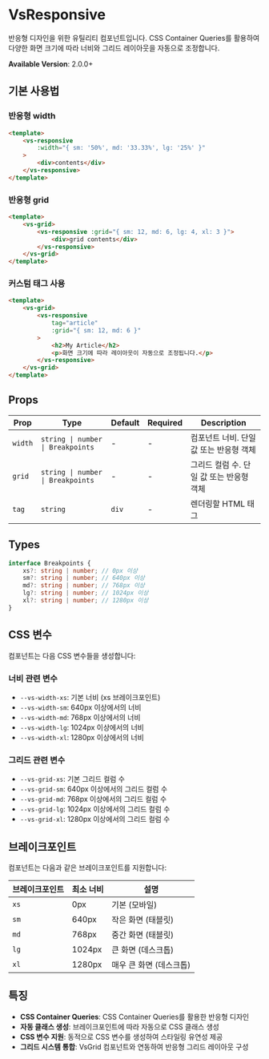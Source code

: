 # VsResponsive

반응형 디자인을 위한 유틸리티 컴포넌트입니다. CSS Container Queries를 활용하여 다양한 화면 크기에 따라 너비와 그리드 레이아웃을 자동으로 조정합니다.

**Available Version**: 2.0.0+

## 기본 사용법

### 반응형 width

```html
<template>
    <vs-responsive
        :width="{ sm: '50%', md: '33.33%', lg: '25%' }"
    >
        <div>contents</div>
    </vs-responsive>
</template>
```

### 반응형 grid

```html
<template>
    <vs-grid>
        <vs-responsive :grid="{ sm: 12, md: 6, lg: 4, xl: 3 }">
            <div>grid contents</div>
        </vs-responsive>
    </vs-grid>
</template>
```

### 커스텀 태그 사용

```html
<template>
    <vs-grid>
        <vs-responsive
            tag="article"
            :grid="{ sm: 12, md: 6 }"
        >
            <h2>My Article</h2>
            <p>화면 크기에 따라 레이아웃이 자동으로 조정됩니다.</p>
        </vs-responsive>
    </vs-grid>
</template>
```

## Props

| Prop    | Type                              | Default | Required | Description                              |
| ------- | --------------------------------- | ------- | -------- | ---------------------------------------- |
| `width` | `string \| number \| Breakpoints` | -       | -        | 컴포넌트 너비. 단일 값 또는 반응형 객체  |
| `grid`  | `string \| number \| Breakpoints` | -       | -        | 그리드 컬럼 수. 단일 값 또는 반응형 객체 |
| `tag`   | `string`                          | `div`   | -        | 렌더링할 HTML 태그                       |

## Types

```typescript
interface Breakpoints {
    xs?: string | number; // 0px 이상
    sm?: string | number; // 640px 이상
    md?: string | number; // 768px 이상
    lg?: string | number; // 1024px 이상
    xl?: string | number; // 1280px 이상
}
```

## CSS 변수

컴포넌트는 다음 CSS 변수들을 생성합니다:

### 너비 관련 변수

- `--vs-width-xs`: 기본 너비 (xs 브레이크포인트)
- `--vs-width-sm`: 640px 이상에서의 너비
- `--vs-width-md`: 768px 이상에서의 너비
- `--vs-width-lg`: 1024px 이상에서의 너비
- `--vs-width-xl`: 1280px 이상에서의 너비

### 그리드 관련 변수

- `--vs-grid-xs`: 기본 그리드 컬럼 수
- `--vs-grid-sm`: 640px 이상에서의 그리드 컬럼 수
- `--vs-grid-md`: 768px 이상에서의 그리드 컬럼 수
- `--vs-grid-lg`: 1024px 이상에서의 그리드 컬럼 수
- `--vs-grid-xl`: 1280px 이상에서의 그리드 컬럼 수

## 브레이크포인트

컴포넌트는 다음과 같은 브레이크포인트를 지원합니다:

| 브레이크포인트 | 최소 너비 | 설명                    |
| -------------- | --------- | ----------------------- |
| `xs`           | 0px       | 기본 (모바일)           |
| `sm`           | 640px     | 작은 화면 (태블릿)      |
| `md`           | 768px     | 중간 화면 (태블릿)      |
| `lg`           | 1024px    | 큰 화면 (데스크톱)      |
| `xl`           | 1280px    | 매우 큰 화면 (데스크톱) |

## 특징

- **CSS Container Queries**: CSS Container Queries를 활용한 반응형 디자인
- **자동 클래스 생성**: 브레이크포인트에 따라 자동으로 CSS 클래스 생성
- **CSS 변수 지원**: 동적으로 CSS 변수를 생성하여 스타일링 유연성 제공
- **그리드 시스템 통합**: VsGrid 컴포넌트와 연동하여 반응형 그리드 레이아웃 구성
